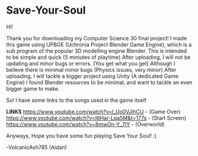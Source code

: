 # Save-Your-Soul

Hi!

Thank you for downloading my Computer Science 30 final project!
I made this game using UPBGE (Uchronia Project Blender Game Engine), which is a sub program of the popular 3D modelling engine Blender.
This is intended to be simple and quick (5 miniutes of playtime)
After uploading, I will not be updating and minor bugs or errors. (You get what you get)
Although I believe there is minimal minor bugs (Physics issues, very minor)
After uploading, I will tackle a bigger project using Unity (A dedicated Game Engine)
I found Blender resources to be minimal, and want to tackle an even bigger game to make.

So! I have some links to the songs used in the game itself

**LINKS**
https://www.youtube.com/watch?v=l_Uo0VJihCU - (Game Over)
https://www.youtube.com/watch?v=I6Har-Lqa5M&t=177s - (Start Screen)
https://www.youtube.com/watch?v=8mwOn-Y_7IY - (Overworld)

Anyways, Hope you have some fun playing Save Your Soul! :)

-VolcanicAsh785 (Aidan)
